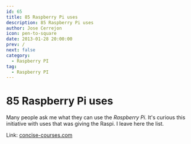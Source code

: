 ```yaml
---
id: 65
title: 85 Raspberry Pi uses
description: 85 Raspberry Pi uses
author: Jose Cerrejon
icon: pen-to-square
date: 2013-01-28 20:00:00
prev: /
next: false
category:
  - Raspberry PI
tag:
  - Raspberry PI
---
```


# 85 Raspberry Pi uses

Many people ask me what they can use the *Raspberry Pi*. It's curious this initiative with uses that was giving the Raspi. I leave here the list.

Link: [concise-courses.com](http://www.concise-courses.com/security/85-raspberry-pi-uses/#)